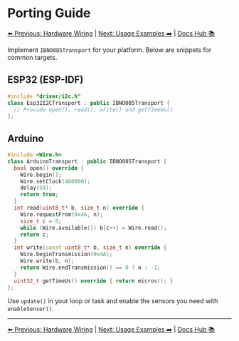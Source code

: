 # Porting Guide

[⬅️ Previous: Hardware Wiring](HardwareWiring.md) | [Next: Usage Examples ➡️](Examples.md) | [Docs Hub 📚](README.md)

Implement `IBNO085Transport` for your platform. Below are snippets for common targets.

## ESP32 (ESP-IDF)
```cpp
#include "driver/i2c.h"
class Esp32I2CTransport : public IBNO085Transport {
  // Provide open(), read(), write() and getTimeUs()
};
```

## Arduino
```cpp
#include <Wire.h>
class ArduinoTransport : public IBNO085Transport {
  bool open() override {
    Wire.begin();
    Wire.setClock(400000);
    delay(50);
    return true;
  }
  int read(uint8_t* b, size_t n) override {
    Wire.requestFrom(0x4A, n);
    size_t c = 0;
    while (Wire.available()) b[c++] = Wire.read();
    return c;
  }
  int write(const uint8_t* b, size_t n) override {
    Wire.beginTransmission(0x4A);
    Wire.write(b, n);
    return Wire.endTransmission() == 0 ? n : -1;
  }
  uint32_t getTimeUs() override { return micros(); }
};
```

Use `update()` in your loop or task and enable the sensors you need with `enableSensor()`.

---

[⬅️ Previous: Hardware Wiring](HardwareWiring.md) | [Next: Usage Examples ➡️](Examples.md) | [Docs Hub 📚](README.md)
